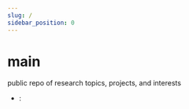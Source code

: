 ```yaml
---
slug: /
sidebar_position: 0
---
```


# main

public repo of research topics, projects, and interests
* :